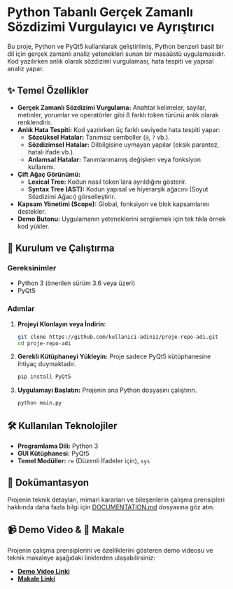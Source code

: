 # Python Tabanlı Gerçek Zamanlı Sözdizimi Vurgulayıcı ve Ayrıştırıcı

Bu proje, Python ve PyQt5 kullanılarak geliştirilmiş, Python benzeri basit bir dil için gerçek zamanlı analiz yetenekleri sunan bir masaüstü uygulamasıdır. Kod yazılırken anlık olarak sözdizimi vurgulaması, hata tespiti ve yapısal analiz yapar.


## ✨ Temel Özellikler

-   **Gerçek Zamanlı Sözdizimi Vurgulama:** Anahtar kelimeler, sayılar, metinler, yorumlar ve operatörler gibi 8 farklı token türünü anlık olarak renklendirir.
-   **Anlık Hata Tespiti:** Kod yazılırken üç farklı seviyede hata tespiti yapar:
    -   **Sözcüksel Hatalar:** Tanımsız semboller (`@`, `?` vb.).
    -   **Sözdizimsel Hatalar:** Dilbilgisine uymayan yapılar (eksik parantez, hatalı ifade vb.).
    -   **Anlamsal Hatalar:** Tanımlanmamış değişken veya fonksiyon kullanımı.
-   **Çift Ağaç Görünümü:**
    -   **Lexical Tree:** Kodun nasıl token'lara ayrıldığını gösterir.
    -   **Syntax Tree (AST):** Kodun yapısal ve hiyerarşik ağacını (Soyut Sözdizimi Ağacı) görselleştirir.
-   **Kapsam Yönetimi (Scope):** Global, fonksiyon ve blok kapsamlarını destekler.
-   **Demo Butonu:** Uygulamanın yeteneklerini sergilemek için tek tıkla örnek kod yükler.

## 🚀 Kurulum ve Çalıştırma

### Gereksinimler
-   Python 3 (önerilen sürüm 3.6 veya üzeri)
-   PyQt5

### Adımlar
1.  **Projeyi Klonlayın veya İndirin:**
    ```bash
    git clone https://github.com/kullanici-adiniz/proje-repo-adi.git
    cd proje-repo-adi
    ```

2.  **Gerekli Kütüphaneyi Yükleyin:**
    Proje sadece PyQt5 kütüphanesine ihtiyaç duymaktadır.
    ```bash
    pip install PyQt5
    ```

3.  **Uygulamayı Başlatın:**
    Projenin ana Python dosyasını çalıştırın.
    ```bash
    python main.py 
    ```

## 🛠️ Kullanılan Teknolojiler

-   **Programlama Dili:** Python 3
-   **GUI Kütüphanesi:** PyQt5
-   **Temel Modüller:** `re` (Düzenli İfadeler için), `sys`

## 📄 Dokümantasyon

Projenin teknik detayları, mimari kararları ve bileşenlerin çalışma prensipleri hakkında daha fazla bilgi için [DOCUMENTATION.md](DOCUMENTATION.md) dosyasına göz atın.

## 📹 Demo Video & 📝 Makale

Projenin çalışma prensiplerini ve özelliklerini gösteren demo videosu ve teknik makaleye aşağıdaki linklerden ulaşabilirsiniz:

-   **[Demo Video Linki](https://www.youtube.com/watch?v=VZ3qobWSfHM)**
-   **[Makale Linki](https://medium.com/@taner.cinar87/ger%C3%A7ek-zamanl%C4%B1-s%C3%B6zdizimi-vurgulay%C4%B1c%C4%B1-ayr%C4%B1%C5%9Ft%C4%B1r%C4%B1c%C4%B1-ve-anlamsal-analizci-b348cb4d64ff)**
